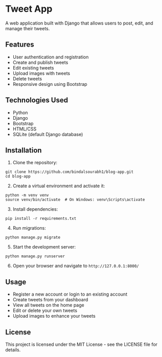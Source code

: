 # Tweet App

A web application built with Django that allows users to post, edit, and manage their tweets.

## Features

- User authentication and registration
- Create and publish tweets
- Edit existing tweets
- Upload images with tweets
- Delete tweets
- Responsive design using Bootstrap

## Technologies Used

- Python
- Django
- Bootstrap
- HTML/CSS
- SQLite (default Django database)

## Installation

1. Clone the repository:
```
git clone https://github.com/bindalsourabh1/blog-app.git
cd blog-app
```

2. Create a virtual environment and activate it:
```
python -m venv venv
source venv/bin/activate  # On Windows: venv\Scripts\activate
```

3. Install dependencies:
```
pip install -r requirements.txt
```

4. Run migrations:
```
python manage.py migrate
```

5. Start the development server:
```
python manage.py runserver
```

6. Open your browser and navigate to `http://127.0.0.1:8000/`

## Usage

- Register a new account or login to an existing account
- Create tweets from your dashboard
- View all tweets on the home page
- Edit or delete your own tweets
- Upload images to enhance your tweets

## License
This project is licensed under the MIT License - see the LICENSE file for details.
